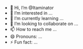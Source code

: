 - 👋 Hi, I’m @Itaminator
- 👀 I’m interested in ...
- 🌱 I’m currently learning ...
- 💞️ I’m looking to collaborate on ...
- 📫 How to reach me ...
- 😄 Pronouns: ...
- ⚡ Fun fact: ...

<!---
Itaminator/Itaminator is a ✨ special ✨ repository because its `README.md` (this file) appears on your GitHub profile.
You can click the Preview link to take a look at your changes.
--->
